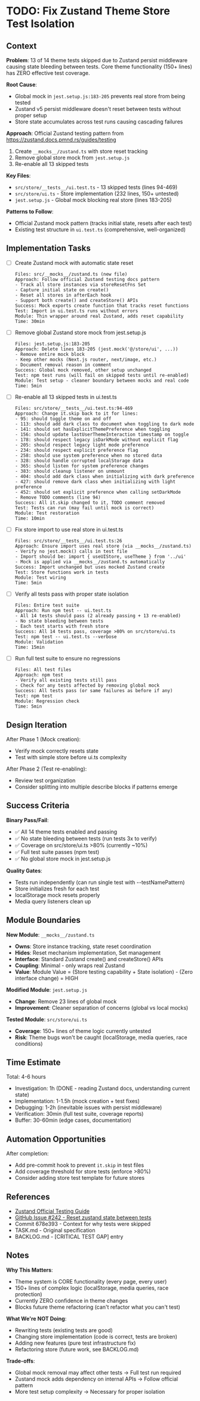 # TODO: Fix Zustand Theme Store Test Isolation

## Context

**Problem**: 13 of 14 theme tests skipped due to Zustand persist middleware causing state bleeding between tests. Core theme functionality (150+ lines) has ZERO effective test coverage.

**Root Cause**:

- Global mock in `jest.setup.js:183-205` prevents real store from being tested
- Zustand v5 persist middleware doesn't reset between tests without proper setup
- Store state accumulates across test runs causing cascading failures

**Approach**: Official Zustand testing pattern from https://zustand.docs.pmnd.rs/guides/testing

1. Create `__mocks__/zustand.ts` with store reset tracking
2. Remove global store mock from `jest.setup.js`
3. Re-enable all 13 skipped tests

**Key Files**:

- `src/store/__tests__/ui.test.ts` - 13 skipped tests (lines 94-469)
- `src/store/ui.ts` - Store implementation (232 lines, 150+ untested)
- `jest.setup.js` - Global mock blocking real store (lines 183-205)

**Patterns to Follow**:

- Official Zustand mock pattern (tracks initial state, resets after each test)
- Existing test structure in `ui.test.ts` (comprehensive, well-organized)

## Implementation Tasks

- [ ] Create Zustand mock with automatic state reset

  ```
  Files: src/__mocks__/zustand.ts (new file)
  Approach: Follow official Zustand testing docs pattern
  - Track all store instances via storeResetFns Set
  - Capture initial state on create()
  - Reset all stores in afterEach hook
  - Support both create() and createStore() APIs
  Success: Mock exports create function that tracks reset functions
  Test: Import in ui.test.ts runs without errors
  Module: Thin wrapper around real Zustand, adds reset capability
  Time: 30min
  ```

- [ ] Remove global Zustand store mock from jest.setup.js

  ```
  Files: jest.setup.js:183-205
  Approach: Delete lines 183-205 (jest.mock('@/store/ui', ...))
  - Remove entire mock block
  - Keep other mocks (Next.js router, next/image, etc.)
  - Document removal reason in comment
  Success: Global mock removed, other setup unchanged
  Test: npm test runs (will fail on skipped tests until re-enabled)
  Module: Test setup - cleaner boundary between mocks and real code
  Time: 5min
  ```

- [ ] Re-enable all 13 skipped tests in ui.test.ts

  ```
  Files: src/store/__tests__/ui.test.ts:94-469
  Approach: Change it.skip back to it for lines:
  - 95: should toggle theme on and off
  - 113: should add dark class to document when toggling to dark mode
  - 141: should set hasExplicitThemePreference when toggling
  - 156: should update lastUserThemeInteraction timestamp on toggle
  - 178: should respect legacy isDarkMode without explicit flag
  - 205: should respect legacy light mode preference
  - 234: should respect explicit preference flag
  - 258: should use system preference when no stored data
  - 328: should handle corrupted localStorage data
  - 365: should listen for system preference changes
  - 383: should cleanup listener on unmount
  - 404: should add dark class when initializing with dark preference
  - 427: should remove dark class when initializing with light preference
  - 452: should set explicit preference when calling setDarkMode
  - Remove TODO comments (line 94)
  Success: All it.skip changed to it, TODO comment removed
  Test: Tests can run (may fail until mock is correct)
  Module: Test restoration
  Time: 10min
  ```

- [ ] Fix store import to use real store in ui.test.ts

  ```
  Files: src/store/__tests__/ui.test.ts:26
  Approach: Ensure import uses real store (via __mocks__/zustand.ts)
  - Verify no jest.mock() calls in test file
  - Import should be: import { useUIStore, useTheme } from '../ui'
  - Mock is applied via __mocks__/zustand.ts automatically
  Success: Import unchanged but uses mocked Zustand create
  Test: Store functions work in tests
  Module: Test wiring
  Time: 5min
  ```

- [ ] Verify all tests pass with proper state isolation

  ```
  Files: Entire test suite
  Approach: Run npm test -- ui.test.ts
  - All 14 tests should pass (2 already passing + 13 re-enabled)
  - No state bleeding between tests
  - Each test starts with fresh store
  Success: All 14 tests pass, coverage >80% on src/store/ui.ts
  Test: npm test -- ui.test.ts --verbose
  Module: Validation
  Time: 15min
  ```

- [ ] Run full test suite to ensure no regressions
  ```
  Files: All test files
  Approach: npm test
  - Verify all existing tests still pass
  - Check for any tests affected by removing global mock
  Success: All tests pass (or same failures as before if any)
  Test: npm test
  Module: Regression check
  Time: 5min
  ```

## Design Iteration

After Phase 1 (Mock creation):

- Verify mock correctly resets state
- Test with simple store before ui.ts complexity

After Phase 2 (Test re-enabling):

- Review test organization
- Consider splitting into multiple describe blocks if patterns emerge

## Success Criteria

**Binary Pass/Fail**:

- ✅ All 14 theme tests enabled and passing
- ✅ No state bleeding between tests (run tests 3x to verify)
- ✅ Coverage on src/store/ui.ts >80% (currently ~10%)
- ✅ Full test suite passes (npm test)
- ✅ No global store mock in jest.setup.js

**Quality Gates**:

- Tests run independently (can run single test with --testNamePattern)
- Store initializes fresh for each test
- localStorage mock resets properly
- Media query listeners clean up

## Module Boundaries

**New Module**: `__mocks__/zustand.ts`

- **Owns**: Store instance tracking, state reset coordination
- **Hides**: Reset mechanism implementation, Set management
- **Interface**: Standard Zustand create() and createStore() APIs
- **Coupling**: Minimal - only wraps real Zustand
- **Value**: Module Value = (Store testing capability + State isolation) - (Zero interface change) = HIGH

**Modified Module**: `jest.setup.js`

- **Change**: Remove 23 lines of global mock
- **Improvement**: Cleaner separation of concerns (global vs local mocks)

**Tested Module**: `src/store/ui.ts`

- **Coverage**: 150+ lines of theme logic currently untested
- **Risk**: Theme bugs won't be caught (localStorage, media queries, race conditions)

## Time Estimate

Total: 4-6 hours

- Investigation: 1h (DONE - reading Zustand docs, understanding current state)
- Implementation: 1-1.5h (mock creation + test fixes)
- Debugging: 1-2h (inevitable issues with persist middleware)
- Verification: 30min (full test suite, coverage reports)
- Buffer: 30-60min (edge cases, documentation)

## Automation Opportunities

After completion:

- Add pre-commit hook to prevent `it.skip` in test files
- Add coverage threshold for store tests (enforce >80%)
- Consider adding store test template for future stores

## References

- [Zustand Official Testing Guide](https://zustand.docs.pmnd.rs/guides/testing)
- [GitHub Issue #242 - Reset zustand state between tests](https://github.com/pmndrs/zustand/issues/242)
- Commit 678e393 - Context for why tests were skipped
- TASK.md - Original specification
- BACKLOG.md - [CRITICAL TEST GAP] entry

## Notes

**Why This Matters**:

- Theme system is CORE functionality (every page, every user)
- 150+ lines of complex logic (localStorage, media queries, race protection)
- Currently ZERO confidence in theme changes
- Blocks future theme refactoring (can't refactor what you can't test)

**What We're NOT Doing**:

- Rewriting tests (existing tests are good)
- Changing store implementation (code is correct, tests are broken)
- Adding new features (pure test infrastructure fix)
- Refactoring store (future work, see BACKLOG.md)

**Trade-offs**:

- Global mock removal may affect other tests → Full test run required
- Zustand mock adds dependency on internal APIs → Follow official pattern
- More test setup complexity → Necessary for proper isolation
